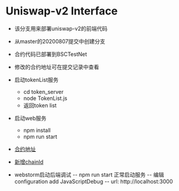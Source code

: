 # Uniswap-v2 Interface
- 该分支用来部署uniswap-v2的前端代码
- 从master的20200807提交中创建分支
- 合约代码已部署到BSCTestNet
- 修改的合约地址可在提交记录中查看
- 启动tokenList服务
    - cd token_server
    - node TokenList.js
    - 返回token list
- 启动web服务
    - npm install
    - npm run start
- [合约地址](https://github.com/sicw/uniswap-v2-contracts)
- [新增chainId](https://github.com/sicw/uniswap-v2-sdk)

- webstorm启动后端调试
-- npm run start 正常启动服务
-- 编辑configuration add JavaScriptDebug
-- url: http://localhost:3000